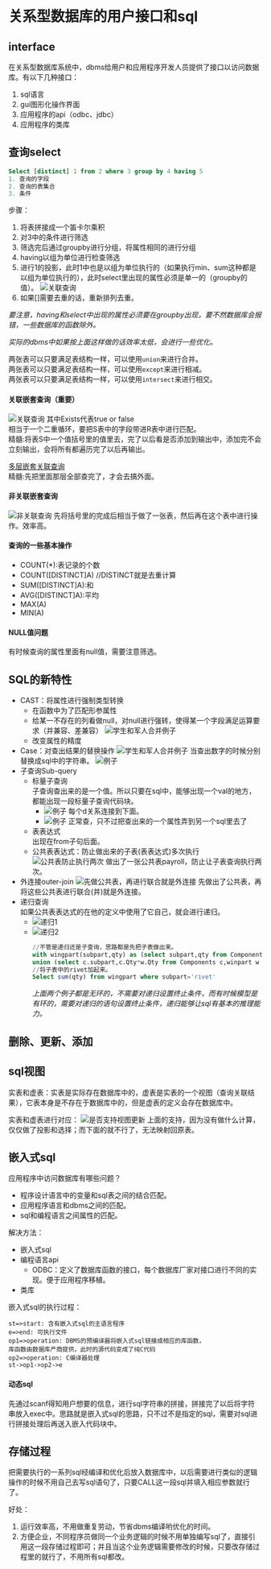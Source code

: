 # 关系型数据库的用户接口和sql
## interface
在关系型数据库系统中，dbms给用户和应用程序开发人员提供了接口以访问数据库。有以下几种接口：
1. sql语言
2. gui图形化操作界面
3. 应用程序的api（odbc、jdbc）
4. 应用程序的类库

## 查询select
```sql
Select [distinct] 1 from 2 where 3 group by 4 having 5
1. 查询的字段
2. 查询的表集合
3. 条件
```
步骤：
1. 将表拼接成一个笛卡尔乘积
2. 对3中的条件进行筛选
3. 筛选完后通过groupby进行分组，将属性相同的进行分组
4. having以组为单位进行检查筛选
5. 进行1的投影，此时1中也是以组为单位执行的（如果执行min、sum这种都是以组为单位执行的），此时select里出现的属性必须是单一的（groupby的值）。
![关联查询](/截图/截屏2020-03-0119.40.25.png)
6. 如果[]需要去重的话，重新排列去重。

*要注意，having和select中出现的属性必须要在groupby出现，要不然数据库会报错，一些数据库的函数除外。*<br>

*实际的dbms中如果按上面这样做的话效率太低，会进行一些优化。*

两张表可以只要满足表结构一样，可以使用`union`来进行合并。<br>
两张表可以只要满足表结构一样，可以使用`except`来进行相减。<br>
两张表可以只要满足表结构一样，可以使用`intersect`来进行相交。

#### 关联嵌套查询（重要）
![关联查询](/截图/截屏2020-03-0116.20.38.png)
其中Exists代表true or false<br>
相当于一个二重循环，要把S表中的字段带进R表中进行匹配。<br>
精髓:将表S中一个值括号里的值里去，完了以后看是否添加到输出中，添加完不会立刻输出，会将所有都遍历完了以后再输出。

[多层嵌套关联查询](https://blog.csdn.net/mtawaken/article/details/6573122?depth_1-utm_source=distribute.pc_relevant.none-task&utm_source=distribute.pc_relevant.none-task)<br>
精髓:先把里面那层全部查完了，才会去搞外面。

#### 非关联嵌套查询
![非关联查询](/截图/截屏2020-03-0116.20.53.png)
先将括号里的完成后相当于做了一张表，然后再在这个表中进行操作。效率高。

#### 查询的一些基本操作
- COUNT(*):表记录的个数
- COUNT([DISTINCT]A)    //DISTINCT就是去重计算
- SUM([DISTINCT]A):和
- AVG([DISTINCT]A):平均
- MAX(A)
- MIN(A)

#### NULL值问题
有时候查询的属性里面有null值，需要注意筛选。

## SQL的新特性
- CAST：将属性进行强制类型转换
  - 在函数中为了匹配形参属性
  - 给某一不存在的列看做null，对null进行强转，使得某一个字段满足运算要求（并兼容、差兼容）
  ![学生和军人合并例子](/截图/截屏2020-03-0219.42.15.png)
  - 改变属性的精度
- Case：对查出结果的替换操作
  ![学生和军人合并例子](/截图/截屏2020-03-0219.50.13.png)
  当查出数字的时候分别替换成sql中的字符串。
  ![例子](/截图/截屏2020-03-0220.17.24.png)
- 子查询Sub-query
  - 标量子查询<br>
    子查询查出来的是一个值。所以只要在sql中，能够出现一个val的地方，都能出现一段标量子查询代码块。
    - ![例子](/截图/截屏2020-03-0220.30.25.png)
        每个d关系连接到下面。
    - ![例子](/截图/截屏2020-03-0220.34.33.png)
        正常查，只不过把查出来的一个属性弄到另一个sql里去了
  - 表表达式<br>
    出现在from子句后面。
  - 公共表表达式：防止做出来的子表(表表达式)多次执行
    ![公共表防止执行两次](/截图/截屏2020-03-0220.52.35.png)
    做出了一张公共表payroll，防止让子表查询执行两次。
- 外连接outer-join
  ![先做公共表，再进行联合就是外连接](/截图/截屏2020-03-0309.47.44.png)
    先做出了公共表，再将这些公共表进行联合(并)就是外连接。
- 递归查询<br>
  如果公共表表达式的在他的定义中使用了它自己，就会进行递归。
  - ![递归1](/截图/截屏2020-03-0309.57.26.png)
  - ![递归2](/截图/截屏2020-03-0310.01.27.png)
    ```sql
    //不管是递归还是子查询，思路都是先把子表做出来。
    with wingpart(subpart,qty) as (select subpart,qty from Components where Part='wing') 
    union (select c.subpart,c.Qty*w.Qty from Components c,winpart w where c.part=w.subpart) 
    //将子表中的rivet加起来。
    Select sum(qty) from wingpart where subpart='rivet'
    ```
    *上面两个例子都是无环的，不需要对递归设置终止条件，而有时候模型是有环的，需要对递归的语句设置终止条件，递归能够让sql有基本的推理能力。*
## 删除、更新、添加
## sql视图
实表和虚表：实表是实际存在数据库中的，虚表是实表的一个视图（查询关联结果），它表本身是不存在于数据库中的，但是虚表的定义会存在数据库中。

实表和虚表进行对应：
![是否支持视图更新](/截图/截屏2020-03-0314.23.50.png)
上面的支持，因为没有做什么计算，仅仅做了投影和选择；而下面的就不行了，无法映射回原表。

## 嵌入式sql
应用程序中访问数据库有哪些问题？<br>
- 程序设计语言中的变量和sql表之间的结合匹配。
- 应用程序语言和dbms之间的匹配。
- sql和编程语言之间属性的匹配。

解决方法：
- 嵌入式sql
- 编程语言api
  - ODBC：定义了数据库函数的接口，每个数据库厂家对接口进行不同的实现。便于应用程序移植。
- 类库

嵌入式sql的执行过程：
```flow
st=>start: 含有嵌入式sql的主语言程序
e=>end: 可执行文件
op1=>operation: DBMS的预编译器将嵌入式sql链接成相应的库函数，
库函数由数据库产商提供，此时的源代码变成了纯C代码
op2=>operation: C编译器处理
st->op1->op2->e
```
#### 动态sql
先通过scanf得知用户想要的信息，进行sql字符串的拼接，拼接完了以后将字符串放入exec中。思路就是嵌入式sql的思路，只不过不是指定的sql，需要对sql进行拼接处理后再送入嵌入代码块中。

## 存储过程
把需要执行的一系列sql经编译和优化后放入数据库中，以后需要进行类似的逻辑操作的时候不用自己去写sql语句了，只要CALL这一段sql并填入相应参数就行了。<br>

好处：
1. 运行效率高，不用做重复劳动，节省dbms编译哟优化的时间。
2. 方便企业，不同程序员做同一个业务逻辑的时候不用单独编写sql了，直接引用这一段存储过程即可；并且当这个业务逻辑需要修改的时候，只要改存储过程里的就行了，不用所有sql都改。




   


  
  







